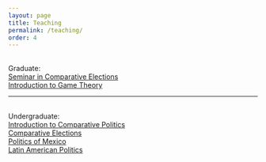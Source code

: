 ```yaml
---
layout: page
title: Teaching
permalink: /teaching/
order: 4
---
```

<br>
Graduate:
<br>
<a href="/Syllabi/SyllabusCE2016.pdf">Seminar in Comparative Elections</a>
<br>	
<a href="/Syllabi/SyllabusGT2019.pdf">Introduction to Game Theory</a>
<br>	
<hr>
<br>
Undergraduate:
<br>
<a href="/Syllabi/SyllabusIntroCPFall2019.pdf">Introduction to Comparative Politics</a>
<br>	
<a href="/Syllabi/UGelectionsFall2019.pdf">Comparative Elections</a>
<br>	
<a href="/Syllabi/MexPolSpring2018.pdf">Politics of Mexico</a>
<br>	
<a href="/Syllabi/SyllabusLApolitics2014Modified.pdf">Latin American Politics</a> 

